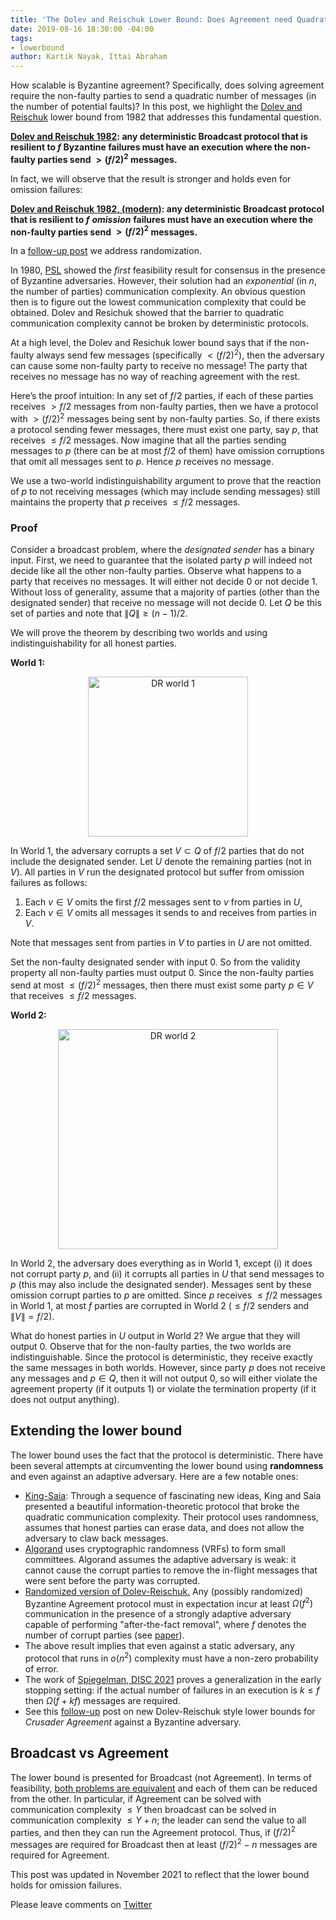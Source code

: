 ```yaml
---
title: 'The Dolev and Reischuk Lower Bound: Does Agreement need Quadratic Messages?'
date: 2019-08-16 18:30:00 -04:00
tags:
- lowerbound
author: Kartik Nayak, Ittai Abraham
---
```


How scalable is Byzantine agreement? Specifically, does solving agreement require the non-faulty parties to send a quadratic number of messages (in the number of potential faults)? In this post, we highlight the [Dolev and Reischuk](http://cs.huji.ac.il/~dolev/pubs/p132-dolev.pdf) lower bound from 1982 that addresses this fundamental question.

**[Dolev and Reischuk 1982](http://cs.huji.ac.il/~dolev/pubs/p132-dolev.pdf): any deterministic Broadcast protocol that is resilient to $f$ Byzantine failures must have an execution where the non-faulty parties send  $> (f/2)^2$ messages.** 

In fact, we will observe that the result is stronger and holds even for omission failures:

**[Dolev and Reischuk 1982, (modern)](http://cs.huji.ac.il/~dolev/pubs/p132-dolev.pdf): any deterministic Broadcast protocol that is resilient to $f$** ***omission*** **failures must have an execution where the non-faulty parties send  $> (f/2)^2$ messages.** 

In a [follow-up post](https://decentralizedthoughts.github.io/2024-12-16-strong-adaptive-lower-bound/) we address randomization.


In 1980, [PSL](https://lamport.azurewebsites.net/pubs/reaching.pdf) showed the *first* feasibility result for consensus in the presence of Byzantine adversaries. However, their solution had an *exponential* (in $n$, the number of parties) communication complexity. An obvious question then is to figure out the lowest communication complexity that could be obtained. Dolev and Resichuk showed that the barrier to quadratic communication complexity cannot be broken by deterministic protocols. 

At a high level, the Dolev and Resichuk lower bound says that if the non-faulty always send few messages (specifically $< (f/2)^2$), then the adversary can cause some non-faulty party to receive no message! The party that receives no message has no way of reaching agreement with the rest. 

Here’s the proof intuition: In any set of $f/2$ parties, if each of these parties receives $> f/2$ messages from non-faulty parties, then we have a protocol with $> (f/2)^2$ messages being sent by non-faulty parties. So, if there exists a protocol sending fewer messages, there must exist one party, say $p$, that receives $\leq f/2$ messages. Now imagine that all the parties sending messages to $p$ (there can be at most $f/2$ of them) have omission corruptions that omit all messages sent to $p$. Hence $p$ receives no message.

We use a two-world indistinguishability argument to prove that the reaction of $p$ to not receiving messages (which may include sending messages) still maintains the property that $p$ receives $\leq f/2$ messages.

### Proof

Consider a broadcast problem, where the *designated sender* has a binary input. First, we need to guarantee that the isolated party $p$ will indeed not decide like all the other non-faulty parties. Observe what happens to a party that receives no messages. It will either not decide 0 or not decide 1. Without loss of generality, assume that a majority of parties (other than the designated sender) that receive no message will not decide 0. Let $Q$ be this set of parties and note that $\|Q\| \geq (n-1)/2$.

We will prove the theorem by describing two worlds and using indistinguishability for all honest parties. 

**World 1:** 

<p align="center">
  <img src="/uploads/dr-world1.png" width="256" title="DR world 1">
</p>

In World 1, the adversary corrupts a set $V \subset Q$ of $f/2$ parties that do not include the designated sender. Let $U$ denote the remaining parties (not in $V$). All parties in $V$ run the designated protocol but suffer from omission failures as follows: 

1. Each $v \in V$ omits the first $f/2$ messages sent to $v$ from parties in $U$, 
2. Each $v \in V$ omits all messages it sends to and receives from parties in $V$. 

Note that messages sent from parties in $V$ to parties in $U$ are not omitted.

Set the non-faulty designated sender with input 0. So from the validity property all non-faulty parties must output 0. Since the non-faulty parties send at most $\leq (f/2)^2$ messages, then there must exist some party $p \in V$ that receives $\leq f/2$ messages. 


**World 2:**

<p align="center">
  <img src="/uploads/dr-world2.png" width="352" title="DR world 2">
</p>

In World 2, the adversary does everything as in World 1, except (i) it does not corrupt party $p$, and (ii) it corrupts all parties in $U$ that send messages to $p$ (this may also include the designated sender). Messages sent by these omission corrupt parties to $p$ are omitted. Since $p$ receives $\leq f/2$ messages in World 1, at most $f$ parties are corrupted in World 2 ($\leq f/2$ senders and $\|V\| = f/2$).

What do honest parties in $U$ output in World 2? We argue that they will output 0. Observe that for the non-faulty parties, the two worlds are indistinguishable. Since the protocol is deterministic, they receive exactly the same messages in both worlds. However, since party $p$ does not receive any messages and $p \in Q$, then it will not output 0, so will either violate the agreement property (if it outputs 1) or violate the termination property (if it does not output anything).

## Extending the lower bound 

The lower bound uses the fact that the protocol is deterministic. There have been several attempts at circumventing the lower bound using **randomness** and even against an adaptive adversary. Here are a few notable ones:
- [King-Saia](https://arxiv.org/pdf/1002.4561.pdf): Through a sequence of fascinating new ideas, King and Saia presented a beautiful information-theoretic protocol that broke the quadratic communication complexity. Their protocol uses randomness, assumes that honest parties can erase data, and does not allow the adversary to claw back messages. 
- [Algorand](https://www.sciencedirect.com/science/article/pii/S030439751930091X?via%3Dihub) uses  cryptographic randomness (VRFs) to form small committees. Algorand assumes the adaptive adversary is weak: it cannot cause the corrupt parties to remove the in-flight messages that were sent before the party was corrupted.
- [Randomized version of Dolev-Reischuk.](https://decentralizedthoughts.github.io/2024-12-16-strong-adaptive-lower-bound/) Any (possibly randomized) Byzantine Agreement protocol must in expectation incur at least $\Omega(f^2)$ communication in the presence of a strongly adaptive adversary capable of performing "after-the-fact removal", where $f$ denotes the number of corrupt parties (see [paper](https://users.cs.duke.edu/~kartik/papers/podc2019.pdf)).
- The above result implies that even against a static adversary, any protocol that runs in $o(n^2)$ complexity must have a non-zero probability of error.
- The work of [Spiegelman, DISC 2021](https://arxiv.org/pdf/2002.06993.pdf) proves a generalization in the early stopping setting: if the actual number of failures in an execution is $k\leq f$ then $\Omega(f+kf)$ messages are required.
- See this [follow-up](https://decentralizedthoughts.github.io/2022-08-14-new-DR-LB/) post on new Dolev-Reischuk style lower bounds for *Crusader Agreement* against a Byzantine adversary.


## Broadcast vs Agreement

The lower bound is presented for Broadcast (not Agreement). In terms of feasibility, [both problems are equivalent](https://decentralizedthoughts.github.io/2020-09-14-broadcast-from-agreement-and-agreement-from-broadcast/) and each of them can be reduced from the other. In particular, if Agreement can be solved with communication complexity $\leq Y$ then broadcast can be solved in communication complexity $\leq Y+n$; the leader can send the value to all parties, and then they can run the Agreement protocol. Thus, if $(f/2)^2$ messages are required for Broadcast then at least $(f/2)^2 - n$ messages are required for Agreement.

This post was updated in November 2021 to reflect that the lower bound holds for omission failures.

Please leave comments on [Twitter](https://twitter.com/kartik1507/status/1162564876721692675?s=20) 

